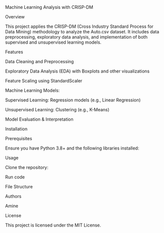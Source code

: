 Machine Learning Analysis with CRISP-DM

Overview

This project applies the CRISP-DM (Cross Industry Standard Process for Data Mining) methodology to analyze the Auto.csv dataset. It includes data preprocessing, exploratory data analysis, and implementation of both supervised and unsupervised learning models.

Features

Data Cleaning and Preprocessing

Exploratory Data Analysis (EDA) with Boxplots and other visualizations

Feature Scaling using StandardScaler

Machine Learning Models:

Supervised Learning: Regression models (e.g., Linear Regression)

Unsupervised Learning: Clustering (e.g., K-Means)

Model Evaluation & Interpretation

Installation

Prerequisites

Ensure you have Python 3.8+ and the following libraries installed:

Usage

Clone the repository:

Run code

File Structure

Authors

Amine

License

This project is licensed under the MIT License.
